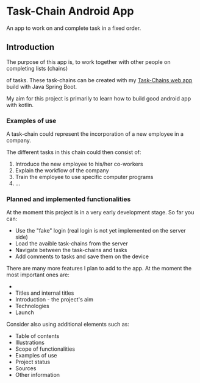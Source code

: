 # Task-Chain Android App

An app to work on and complete task in a fixed order.



## Introduction

The purpose of this app is, to work together with other people on completing lists (chains)

of tasks. These task-chains can be created with my [Task-Chains web app](https://github.com/DavidBettinger/task-chains) build with Java Spring Boot.

My aim for this project is primarily to learn how to build good android app with kotlin. 



### Examples of use

A task-chain could represent the incorporation of a new employee in a company.

The different tasks in this chain could then consist of:

1. Introduce the new employee to his/her co-workers
2. Explain the workflow of the company
3. Train the employee to use specific computer programs
4. ...



### Planned and implemented functionalities 

At the moment this project is in a very early development stage. So far you can:

- Use the "fake" login (real login is not yet implemented on the server side)
- Load the avaible task-chains from the server
- Navigate between the task-chains and tasks
- Add comments to tasks and save them on the device



There are many more features I plan to add to the app. At the moment the most important ones are:



- 
- Titles and internal titles
- Introduction - the project's aim
- Technologies
- Launch


Consider also using additional elements such as: 

- Table of contents
- Illustrations
- Scope of functionalities 
- Examples of use
- Project status 
- Sources
- Other information
